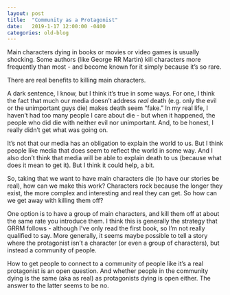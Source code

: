 ```yaml
---
layout: post
title:  "Community as a Protagonist"
date:   2019-1-17 12:00:00 -0400
categories: old-blog
---
```

Main characters dying in books or movies or video games is usually shocking. Some authors (like George RR Martin) kill characters more frequently than most - and become known for it simply because it’s so rare.

There are real benefits to killing main characters. 

A dark sentence, I know, but I think it’s true in some ways. For one, I think the fact that much our media doesn’t address _real_ death (e.g. only the evil or the unimportant guys die) makes death seem “fake.” In my real life, I haven’t had too many people I care about die - but when it happened, the people who did die with neither evil nor unimportant. And, to be honest, I really didn’t get what was going on. 

It’s not that our media has an obligation to explain the world to us. But I think people like media that does seem to reflect the world in some way. And I also don’t think that media will be able to explain death to us (because what does it mean to get it). But I think it could help, a bit. 

So, taking that we want to have main characters die (to have our stories be real), how can we make this work? Characters rock because the longer they exist, the more complex and interesting and real they can get. So how can we get away with killing them off? 

One option is to have a group of main characters, and kill them off at about the same rate you introduce them. I think this is generally the strategy that GRRM follows - although I’ve only read the first book, so I’m not really qualified to say. More generally, it seems maybe possible to tell a story where the protagonist isn’t a character (or even a group of characters), but instead a community of people. 

How to get people to connect to a community of people like it’s a real protagonist is an open question. And whether people in the community dying is the same (aka as real) as protagonists dying is open either. The answer to the latter seems to be no.